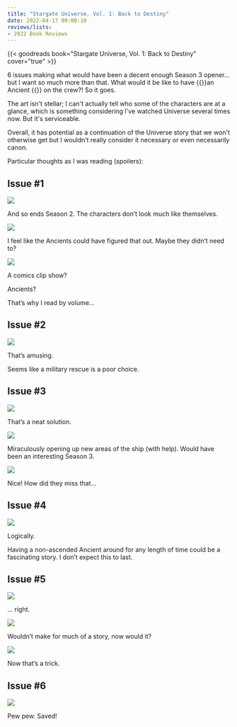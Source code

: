 ```yaml
---
title: "Stargate Universe, Vol. 1: Back to Destiny"
date: 2022-04-17 00:00:10
reviews/lists:
- 2022 Book Reviews
---
```

{{< goodreads book="Stargate Universe, Vol. 1: Back to Destiny" cover="true" >}}

6 issues making what would have been a decent enough Season 3 opener… but I want so much more than that. What would it be like to have {{<spoiler>}}an Ancient {{</spoiler>}} on the crew?! So it goes. 

The art isn't stellar; I can't actually tell who some of the characters are at a glance, which is something considering I've watched Universe several times now. But it's serviceable. 

Overall, it has potential as a continuation of the Universe story that we won't otherwise get but I wouldn’t really consider it necessary or even necessarily canon. 

<!--more-->

Particular thoughts as I was reading (spoilers):

## Issue #1

![](/embeds/books/attachments/stargate-universe-ab16a9.png)

And so ends Season 2. The characters don’t look much like themselves. 

![](/embeds/books/attachments/stargate-universe-6e47d5.png)

I feel like the Ancients could have figured that out. Maybe they didn’t need to?

![](/embeds/books/attachments/stargate-universe-e1a4bd.png)

A comics clip show?

Ancients?

That’s why I read by volume…

## Issue #2

![](/embeds/books/attachments/stargate-universe-462c48.png)

That’s amusing. 

Seems like a military rescue is a poor choice. 

## Issue #3

![](/embeds/books/attachments/stargate-universe-ba21db.png)

That’s a neat solution. 

![](/embeds/books/attachments/stargate-universe-6b968b.png)

Miraculously opening up new areas of the ship (with help). Would have been an interesting Season 3. 

![](/embeds/books/attachments/stargate-universe-cd99e9.png)

Nice! How did they miss that…

## Issue #4

![](/embeds/books/attachments/stargate-universe-6e6855.png)

Logically. 

Having a non-ascended Ancient around for any length of time could be a fascinating story. I don’t expect this to last. 

## Issue #5

![](/embeds/books/attachments/stargate-universe-367b75.png)

… right. 

![](/embeds/books/attachments/stargate-universe-e16550.png)

Wouldn’t make for much of a story, now would it?

![](/embeds/books/attachments/stargate-universe-391610.png)

Now that’s a trick. 

## Issue #6 

![](/embeds/books/attachments/stargate-universe-177b5a.png)

Pew pew. Saved!
